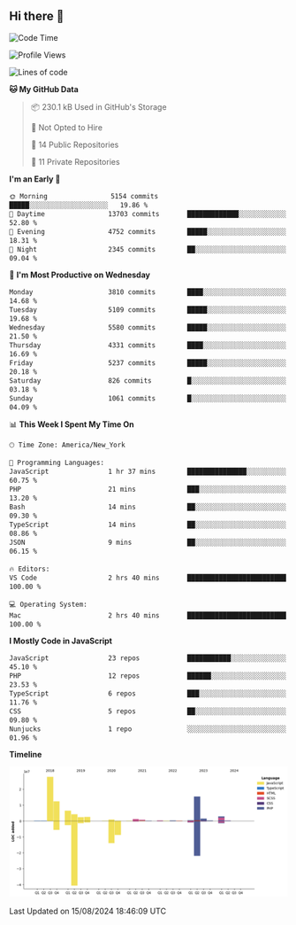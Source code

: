 ## Hi there 👋

<!--START_SECTION:waka-->
![Code Time](http://img.shields.io/badge/Code%20Time-273%20hrs%2039%20mins-blue)

![Profile Views](http://img.shields.io/badge/Profile%20Views-0-blue)

![Lines of code](https://img.shields.io/badge/From%20Hello%20World%20I%27ve%20Written-79.9%20million%20lines%20of%20code-blue)

**🐱 My GitHub Data** 

> 📦 230.1 kB Used in GitHub's Storage 
 > 
> 🚫 Not Opted to Hire
 > 
> 📜 14 Public Repositories 
 > 
> 🔑 11 Private Repositories 
 > 
**I'm an Early 🐤** 

```text
🌞 Morning                5154 commits        █████░░░░░░░░░░░░░░░░░░░░   19.86 % 
🌆 Daytime                13703 commits       █████████████░░░░░░░░░░░░   52.80 % 
🌃 Evening                4752 commits        █████░░░░░░░░░░░░░░░░░░░░   18.31 % 
🌙 Night                  2345 commits        ██░░░░░░░░░░░░░░░░░░░░░░░   09.04 % 
```
📅 **I'm Most Productive on Wednesday** 

```text
Monday                   3810 commits        ████░░░░░░░░░░░░░░░░░░░░░   14.68 % 
Tuesday                  5109 commits        █████░░░░░░░░░░░░░░░░░░░░   19.68 % 
Wednesday                5580 commits        █████░░░░░░░░░░░░░░░░░░░░   21.50 % 
Thursday                 4331 commits        ████░░░░░░░░░░░░░░░░░░░░░   16.69 % 
Friday                   5237 commits        █████░░░░░░░░░░░░░░░░░░░░   20.18 % 
Saturday                 826 commits         █░░░░░░░░░░░░░░░░░░░░░░░░   03.18 % 
Sunday                   1061 commits        █░░░░░░░░░░░░░░░░░░░░░░░░   04.09 % 
```


📊 **This Week I Spent My Time On** 

```text
🕑︎ Time Zone: America/New_York

💬 Programming Languages: 
JavaScript               1 hr 37 mins        ███████████████░░░░░░░░░░   60.75 % 
PHP                      21 mins             ███░░░░░░░░░░░░░░░░░░░░░░   13.20 % 
Bash                     14 mins             ██░░░░░░░░░░░░░░░░░░░░░░░   09.30 % 
TypeScript               14 mins             ██░░░░░░░░░░░░░░░░░░░░░░░   08.86 % 
JSON                     9 mins              ██░░░░░░░░░░░░░░░░░░░░░░░   06.15 % 

🔥 Editors: 
VS Code                  2 hrs 40 mins       █████████████████████████   100.00 % 

💻 Operating System: 
Mac                      2 hrs 40 mins       █████████████████████████   100.00 % 
```

**I Mostly Code in JavaScript** 

```text
JavaScript               23 repos            ███████████░░░░░░░░░░░░░░   45.10 % 
PHP                      12 repos            ██████░░░░░░░░░░░░░░░░░░░   23.53 % 
TypeScript               6 repos             ███░░░░░░░░░░░░░░░░░░░░░░   11.76 % 
CSS                      5 repos             ██░░░░░░░░░░░░░░░░░░░░░░░   09.80 % 
Nunjucks                 1 repo              ░░░░░░░░░░░░░░░░░░░░░░░░░   01.96 % 
```



**Timeline**

![Lines of Code chart](https://raw.githubusercontent.com/wilbertcaba/wilbertcaba/main/assets/bar_graph.png)


 Last Updated on 15/08/2024 18:46:09 UTC
<!--END_SECTION:waka-->

<!--
**wilbertcaba/wilbertcaba** is a ✨ _special_ ✨ repository because its `README.md` (this file) appears on your GitHub profile.

Here are some ideas to get you started:

- 🔭 I’m currently working on ...
- 🌱 I’m currently learning ...
- 👯 I’m looking to collaborate on ...
- 🤔 I’m looking for help with ...
- 💬 Ask me about ...
- 📫 How to reach me: ...
- 😄 Pronouns: ...
- ⚡ Fun fact: ...
-->
